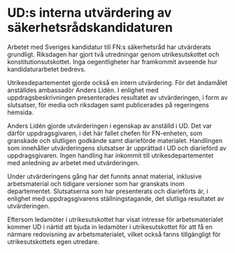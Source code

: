 # UD:s interna utvärdering av säkerhetsrådskandidaturen

Arbetet med Sveriges kandidatur till FN:s säkerhetsråd har utvärderats grundligt. Riksdagen har gjort två utredningar genom utrikesutskottet och konstitutionsutskottet. Inga oegentligheter har framkommit avseende hur kandidaturarbetet bedrevs.

Utrikesdepartementet gjorde också en intern utvärdering. För det ändamålet anställdes ambassadör Anders Lidén. I enlighet med uppdragsbeskrivningen presenterades resultatet av utvärderingen, i form av slutsatser, för media och riksdagen samt publicerades på regeringens hemsida.

Anders Lidén gjorde utvärderingen i egenskap av anställd i UD. Det var därför uppdragsgivaren, i det här fallet chefen för FN-enheten, som granskade och slutligen godkände samt diarieförde materialet. Handlingen som innehåller utvärderingens slutsatser är upprättad i UD och diarieförd av uppdragsgivaren. Ingen handling har inkommit till utrikesdepartementet med anledning av arbetet med utvärderingen.

Under utvärderingens gång har det funnits annat material, inklusive arbetsmaterial och tidigare versioner som har granskats inom departementet. Slutsatserna som har presenterats och diarieförts är, i enlighet med uppdragsgivarens ställningstagande, det slutliga resultatet av utvärderingen.

Eftersom ledamöter i utrikesutskottet har visat intresse för arbetsmaterialet kommer UD i närtid att bjuda in ledamöter i utrikesutskottet för att få en närmare redovisning av arbetsmaterialet, vilket också fanns tillgängligt för utrikesutskottets egen utredare.
